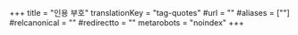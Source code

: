 +++
title = "인용 부호"
translationKey = "tag-quotes"
#url = ""
#aliases = [""]
#relcanonical = ""
#redirectto = ""
metarobots = "noindex"
+++
